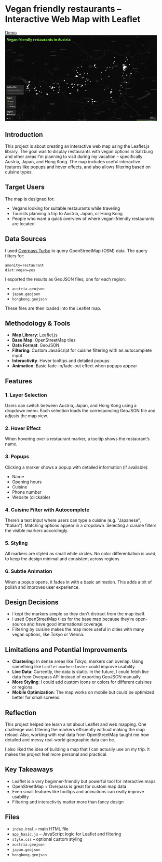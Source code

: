 # Vegan friendly restaurants – Interactive Web Map with Leaflet

[Demo](https://lschweiger-mmt.github.io/info-vis_web_mapping_assignment/)
![Screenshot](image.png)

## Introduction

This project is about creating an interactive web map using the Leaflet.js library. The goal was to display restaurants with vegan options in Salzburg and other areas I'm planning to visit during my vacation – specifically Austria, Japan, and Hong Kong. The map includes useful interactive features like popups and hover effects, and also allows filtering based on cuisine types.

## Target Users

The map is designed for:
- Vegans looking for suitable restaurants while traveling
- Tourists planning a trip to Austria, Japan, or Hong Kong
- People who want a quick overview of where vegan-friendly restaurants are located

## Data Sources

I used [Overpass Turbo](https://overpass-turbo.eu/) to query OpenStreetMap (OSM) data. The query filters for:

```
amenity=restaurant
diet:vegan=yes
```

I exported the results as GeoJSON files, one for each region:
- `austria.geojson`
- `japan.geojson`
- `hongkong.geojson`

These files are then loaded into the Leaflet map.

## Methodology & Tools

- **Map Library**: Leaflet.js
- **Base Map**: OpenStreetMap tiles
- **Data Format**: GeoJSON
- **Filtering**: Custom JavaScript for cuisine filtering with an autocomplete input
- **Interactivity**: Hover tooltips and detailed popups
- **Animation**: Basic fade-in/fade-out effect when popups appear

## Features

### 1. Layer Selection
Users can switch between Austria, Japan, and Hong Kong using a dropdown menu. Each selection loads the corresponding GeoJSON file and adjusts the map view.

### 2. Hover Effect
When hovering over a restaurant marker, a tooltip shows the restaurant’s name.

### 3. Popups
Clicking a marker shows a popup with detailed information (if available):
- Name
- Opening hours
- Cuisine
- Phone number
- Website (clickable)

### 4. Cuisine Filter with Autocomplete
There’s a text input where users can type a cuisine (e.g. "Japanese", "Italian"). Matching options appear in a dropdown. Selecting a cuisine filters the visible markers accordingly.

### 5. Styling
All markers are styled as small white circles. No color differentiation is used, to keep the design minimal and consistent across regions.

### 6. Subtle Animation
When a popup opens, it fades in with a basic animation. This adds a bit of polish and improves user experience.

## Design Decisions

- I kept the markers simple so they don't distract from the map itself.
- I used OpenStreetMap tiles for the base map because they’re open-source and have good international coverage.
- Filtering by cuisine makes the map more useful in cities with many vegan options, like Tokyo or Vienna.

## Limitations and Potential Improvements

- **Clustering**: In dense areas like Tokyo, markers can overlap. Using something like `Leaflet.markercluster` could improve usability.
- **Live Data**: Currently, the data is static. In the future, I could fetch live data from Overpass API instead of exporting GeoJSON manually.
- **More Styling**: I could add custom icons or colors for different cuisines or regions.
- **Mobile Optimization**: The map works on mobile but could be optimized better for small screens.

## Reflection

This project helped me learn a lot about Leaflet and web mapping. One challenge was filtering the markers efficiently without making the map reload. Also, working with real data from OpenStreetMap taught me how detailed and messy real-world geographic data can be.

I also liked the idea of building a map that I can actually use on my trip. It makes the project feel more personal and practical.

## Key Takeaways

- Leaflet is a very beginner-friendly but powerful tool for interactive maps
- OpenStreetMap + Overpass is great for custom map data
- Even small features like tooltips and animations can really improve usability
- Filtering and interactivity matter more than fancy design

## Files

- `index.html` – main HTML file
- `app_basic.js` – JavaScript logic for Leaflet and filtering
- `style.css` – optional custom styling
- `austria.geojson`
- `japan.geojson`
- `hongkong.geojson`
